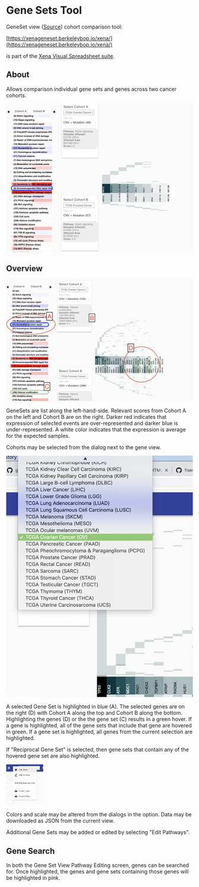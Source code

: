 # Gene Sets Tool

GeneSet view \([Source](https://github.com/ucscXena/XenaGoWidget)\) cohort comparison tool:

[https://xenageneset.berkeleybop.io/xena/](https://xenageneset.berkeleybop.io/xena/)

is part of the [Xena Visual Spreadsheet suite](https://xenabrowser.net/heatmap/).

## About

Allows comparison individual gene sets and genes across two cancer cohorts.

![Xena GeneSet Tool Screen Shot](../.gitbook/assets/screenshot1.png)

## Overview

![Overview](../geneset/images/Overview1.png)

GeneSets are list along the left-hand-side.  Relevant scores from Cohort A on the left and Cohort B are on the right.  Darker red indicates that expression of selected events are over-represented and darker blue is under-represented.  A white color indicates that the expression is average for the expected samples.

Cohorts may be selected from the dialog next to the gene view.   

![Cohort Selection](../geneset/images/CohortSelection.png)

A selected Gene Set is highlighted in blue (A).  The selected genes are on the right (D) with Cohort A along the top and Cohort B along the bottom.  Highlighting the genes (D) or the the gene set (C) results in a green hover.  If a gene is highlighted, all of the gene sets that include that gene are hovered in green.  If a gene set is highlighted, all genes from the current selection are highlighted. 

If "Reciprocal Gene Set" is selected, then gene sets that contain any of the hovered gene set are also highlighted.

<img title="Options" src="../geneset/images/Options1.png" data-canonical-src="../geneset/images/Options1.png" width="100" style="width:100px;" />

Colors and scale may be altered from the dialogs in the option.  Data may be downloaded as JSON from the current view.

Additional Gene Sets may be added or edited by selecting "Edit Pathways".

## Gene Search

In both the Gene Set View Pathway Editing screen, genes can be searched for.  Once highlighted, the genes and gene sets containing those genes will be highlighted in pink. 

